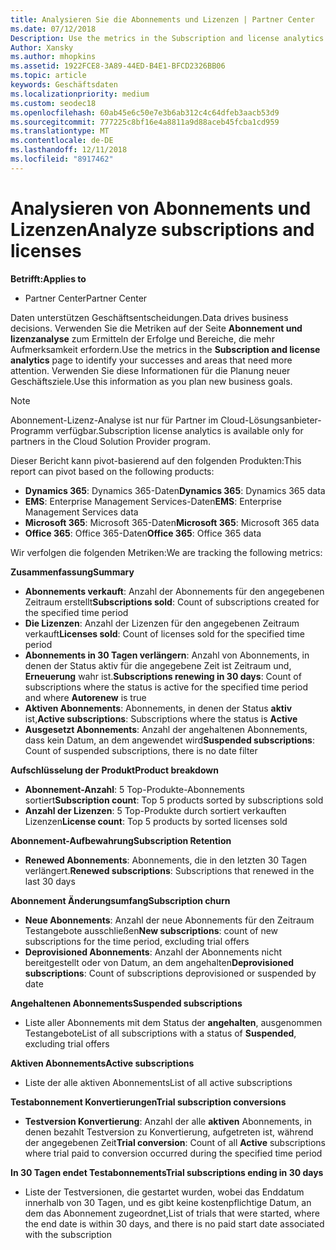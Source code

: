 ```yaml
---
title: Analysieren Sie die Abonnements und Lizenzen | Partner Center
ms.date: 07/12/2018
Description: Use the metrics in the Subscription and license analytics page to identify your successes and areas that need more attention.
Author: Xansky
ms.author: mhopkins
ms.assetid: 1922FCE8-3A89-44ED-B4E1-BFCD2326BB06
ms.topic: article
keywords: Geschäftsdaten
ms.localizationpriority: medium
ms.custom: seodec18
ms.openlocfilehash: 60ab45e6c50e7e3b6ab312c4c64dfeb3aacb53d9
ms.sourcegitcommit: 777225c8bf16e4a8811a9d88aceb45fcba1cd959
ms.translationtype: MT
ms.contentlocale: de-DE
ms.lasthandoff: 12/11/2018
ms.locfileid: "8917462"
---
```

# <a name="analyze-subscriptions-and-licenses"></a><span data-ttu-id="847da-103">Analysieren von Abonnements und Lizenzen</span><span class="sxs-lookup"><span data-stu-id="847da-103">Analyze subscriptions and licenses</span></span> 

**<span data-ttu-id="847da-104">Betrifft:</span><span class="sxs-lookup"><span data-stu-id="847da-104">Applies to</span></span>**

- <span data-ttu-id="847da-105">Partner Center</span><span class="sxs-lookup"><span data-stu-id="847da-105">Partner Center</span></span>

<span data-ttu-id="847da-106">Daten unterstützen Geschäftsentscheidungen.</span><span class="sxs-lookup"><span data-stu-id="847da-106">Data drives business decisions.</span></span> <span data-ttu-id="847da-107">Verwenden Sie die Metriken auf der Seite **Abonnement und lizenzanalyse** zum Ermitteln der Erfolge und Bereiche, die mehr Aufmerksamkeit erfordern.</span><span class="sxs-lookup"><span data-stu-id="847da-107">Use the metrics in the **Subscription and license analytics** page to identify your successes and areas that need more attention.</span></span> <span data-ttu-id="847da-108">Verwenden Sie diese Informationen für die Planung neuer Geschäftsziele.</span><span class="sxs-lookup"><span data-stu-id="847da-108">Use this information as you plan new business goals.</span></span>

> [!NOTE]
> <span data-ttu-id="847da-109">Abonnement-Lizenz-Analyse ist nur für Partner im Cloud-Lösungsanbieter-Programm verfügbar.</span><span class="sxs-lookup"><span data-stu-id="847da-109">Subscription license analytics is available only for partners in the Cloud Solution Provider program.</span></span>


<span data-ttu-id="847da-110">Dieser Bericht kann pivot-basierend auf den folgenden Produkten:</span><span class="sxs-lookup"><span data-stu-id="847da-110">This report can pivot based on the following products:</span></span>

 - <span data-ttu-id="847da-111">**Dynamics 365**: Dynamics 365-Daten</span><span class="sxs-lookup"><span data-stu-id="847da-111">**Dynamics 365**: Dynamics 365 data</span></span>  
 - <span data-ttu-id="847da-112">**EMS**: Enterprise Management Services-Daten</span><span class="sxs-lookup"><span data-stu-id="847da-112">**EMS**: Enterprise Management Services data</span></span>  
 - <span data-ttu-id="847da-113">**Microsoft 365**: Microsoft 365-Daten</span><span class="sxs-lookup"><span data-stu-id="847da-113">**Microsoft 365**: Microsoft 365 data</span></span>  
 - <span data-ttu-id="847da-114">**Office 365**: Office 365-Daten</span><span class="sxs-lookup"><span data-stu-id="847da-114">**Office 365**: Office 365 data</span></span>  


<span data-ttu-id="847da-115">Wir verfolgen die folgenden Metriken:</span><span class="sxs-lookup"><span data-stu-id="847da-115">We are tracking the following metrics:</span></span>

**<span data-ttu-id="847da-116">Zusammenfassung</span><span class="sxs-lookup"><span data-stu-id="847da-116">Summary</span></span>**  
 - <span data-ttu-id="847da-117">**Abonnements verkauft**: Anzahl der Abonnements für den angegebenen Zeitraum erstellt</span><span class="sxs-lookup"><span data-stu-id="847da-117">**Subscriptions sold**: Count of subscriptions created for the specified time period</span></span>  
 - <span data-ttu-id="847da-118">**Die Lizenzen**: Anzahl der Lizenzen für den angegebenen Zeitraum verkauft</span><span class="sxs-lookup"><span data-stu-id="847da-118">**Licenses sold**: Count of licenses sold for the specified time period</span></span>   
 - <span data-ttu-id="847da-119">**Abonnements in 30 Tagen verlängern**: Anzahl von Abonnements, in denen der Status aktiv für die angegebene Zeit ist Zeitraum und, **Erneuerung** wahr ist.</span><span class="sxs-lookup"><span data-stu-id="847da-119">**Subscriptions renewing in 30 days**: Count of subscriptions where the status is active for the specified time period and where **Autorenew** is true</span></span>
 - <span data-ttu-id="847da-120">**Aktiven Abonnements**: Abonnements, in denen der Status **aktiv** ist,</span><span class="sxs-lookup"><span data-stu-id="847da-120">**Active subscriptions**: Subscriptions where the status is **Active**</span></span>  
 - <span data-ttu-id="847da-121">**Ausgesetzt Abonnements**: Anzahl der angehaltenen Abonnements, dass kein Datum, an dem angewendet wird</span><span class="sxs-lookup"><span data-stu-id="847da-121">**Suspended subscriptions**: Count of suspended subscriptions, there is no date filter</span></span>  

**<span data-ttu-id="847da-122">Aufschlüsselung der Produkt</span><span class="sxs-lookup"><span data-stu-id="847da-122">Product breakdown</span></span>**  
 - <span data-ttu-id="847da-123">**Abonnement-Anzahl**: 5 Top-Produkte-Abonnements sortiert</span><span class="sxs-lookup"><span data-stu-id="847da-123">**Subscription count**: Top 5 products sorted by subscriptions sold</span></span>  
 - <span data-ttu-id="847da-124">**Anzahl der Lizenzen**: 5 Top-Produkte durch sortiert verkauften Lizenzen</span><span class="sxs-lookup"><span data-stu-id="847da-124">**License count**: Top 5 products by sorted licenses sold</span></span>

**<span data-ttu-id="847da-125">Abonnement-Aufbewahrung</span><span class="sxs-lookup"><span data-stu-id="847da-125">Subscription Retention</span></span>**
 - <span data-ttu-id="847da-126">**Renewed Abonnements**: Abonnements, die in den letzten 30 Tagen verlängert.</span><span class="sxs-lookup"><span data-stu-id="847da-126">**Renewed subscriptions**: Subscriptions that renewed in the last 30 days</span></span>  

**<span data-ttu-id="847da-127">Abonnement Änderungsumfang</span><span class="sxs-lookup"><span data-stu-id="847da-127">Subscription churn</span></span>**  
 - <span data-ttu-id="847da-128">**Neue Abonnements**: Anzahl der neue Abonnements für den Zeitraum Testangebote ausschließen</span><span class="sxs-lookup"><span data-stu-id="847da-128">**New subscriptions**: count of new subscriptions for the time period, excluding trial offers</span></span>  
 - <span data-ttu-id="847da-129">**Deprovisioned Abonnements**: Anzahl der Abonnements nicht bereitgestellt oder von Datum, an dem angehalten</span><span class="sxs-lookup"><span data-stu-id="847da-129">**Deprovisioned subscriptions**: Count of subscriptions deprovisioned or suspended by date</span></span>  

**<span data-ttu-id="847da-130">Angehaltenen Abonnements</span><span class="sxs-lookup"><span data-stu-id="847da-130">Suspended subscriptions</span></span>**  
 - <span data-ttu-id="847da-131">Liste aller Abonnements mit dem Status der **angehalten**, ausgenommen Testangebote</span><span class="sxs-lookup"><span data-stu-id="847da-131">List of all subscriptions with a status of **Suspended**, excluding trial offers</span></span>  
  
**<span data-ttu-id="847da-132">Aktiven Abonnements</span><span class="sxs-lookup"><span data-stu-id="847da-132">Active subscriptions</span></span>**
 - <span data-ttu-id="847da-133">Liste der alle aktiven Abonnements</span><span class="sxs-lookup"><span data-stu-id="847da-133">List of all active subscriptions</span></span>  

**<span data-ttu-id="847da-134">Testabonnement Konvertierungen</span><span class="sxs-lookup"><span data-stu-id="847da-134">Trial subscription conversions</span></span>**  
 - <span data-ttu-id="847da-135">**Testversion Konvertierung**: Anzahl der alle **aktiven** Abonnements, in denen bezahlt Testversion zu Konvertierung, aufgetreten ist, während der angegebenen Zeit</span><span class="sxs-lookup"><span data-stu-id="847da-135">**Trial conversion**: Count of all **Active** subscriptions where trial paid to conversion occurred during the specified time period</span></span>  

**<span data-ttu-id="847da-136">In 30 Tagen endet Testabonnements</span><span class="sxs-lookup"><span data-stu-id="847da-136">Trial subscriptions ending in 30 days</span></span>**  
 - <span data-ttu-id="847da-137">Liste der Testversionen, die gestartet wurden, wobei das Enddatum innerhalb von 30 Tagen, und es gibt keine kostenpflichtige Datum, an dem das Abonnement zugeordnet,</span><span class="sxs-lookup"><span data-stu-id="847da-137">List of trials that were started, where the end date is within 30 days, and there is no paid start date associated with the subscription</span></span>  

  
